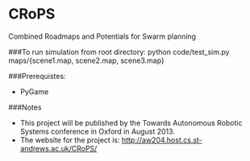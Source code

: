 CRoPS
=====

Combined Roadmaps and Potentials for Swarm planning

###To run simulation from root directory:
	python code/test_sim.py maps/{scene1.map, scene2.map, scene3.map}

###Prerequistes:
* PyGame

###Notes
* This project will be published by the Towards Autonomous Robotic Systems conference in Oxford in August 2013.
* The website for the project is: http://aw204.host.cs.st-andrews.ac.uk/CRoPS/
